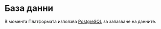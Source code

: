 # База данни

В момента Платформата използва [PostgreSQL](https://www.postgresql.org/) за запазване на данните.

